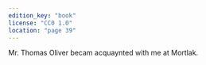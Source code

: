 ```yaml
---
edition_key: "book"
license: "CC0 1.0"
location: "page 39"
---
```

Mr. Thomas Oliver becam acquaynted with me at
Mortlak.
